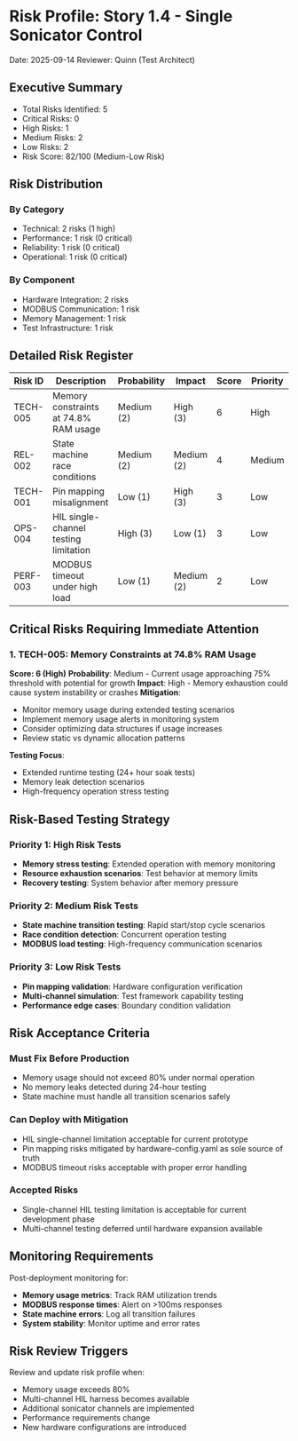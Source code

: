 # Risk Profile: Story 1.4 - Single Sonicator Control

Date: 2025-09-14
Reviewer: Quinn (Test Architect)

## Executive Summary

- Total Risks Identified: 5
- Critical Risks: 0
- High Risks: 1 
- Medium Risks: 2
- Low Risks: 2
- Risk Score: 82/100 (Medium-Low Risk)

## Risk Distribution

### By Category
- Technical: 2 risks (1 high)
- Performance: 1 risk (0 critical)
- Reliability: 1 risk (0 critical) 
- Operational: 1 risk (0 critical)

### By Component
- Hardware Integration: 2 risks
- MODBUS Communication: 1 risk
- Memory Management: 1 risk
- Test Infrastructure: 1 risk

## Detailed Risk Register

| Risk ID  | Description                                    | Probability | Impact   | Score | Priority |
|----------|------------------------------------------------|-------------|----------|-------|----------|
| TECH-005 | Memory constraints at 74.8% RAM usage         | Medium (2)  | High (3) | 6     | High     |
| REL-002  | State machine race conditions                  | Medium (2)  | Medium (2)| 4     | Medium   |
| TECH-001 | Pin mapping misalignment                       | Low (1)     | High (3) | 3     | Low      |
| OPS-004  | HIL single-channel testing limitation         | High (3)    | Low (1)  | 3     | Low      |
| PERF-003 | MODBUS timeout under high load                | Low (1)     | Medium (2)| 2     | Low      |

## Critical Risks Requiring Immediate Attention

### 1. TECH-005: Memory Constraints at 74.8% RAM Usage

**Score: 6 (High)**
**Probability**: Medium - Current usage approaching 75% threshold with potential for growth
**Impact**: High - Memory exhaustion could cause system instability or crashes
**Mitigation**:
- Monitor memory usage during extended testing scenarios
- Implement memory usage alerts in monitoring system
- Consider optimizing data structures if usage increases
- Review static vs dynamic allocation patterns

**Testing Focus**: 
- Extended runtime testing (24+ hour soak tests)
- Memory leak detection scenarios
- High-frequency operation stress testing

## Risk-Based Testing Strategy

### Priority 1: High Risk Tests
- **Memory stress testing**: Extended operation with memory monitoring
- **Resource exhaustion scenarios**: Test behavior at memory limits
- **Recovery testing**: System behavior after memory pressure

### Priority 2: Medium Risk Tests  
- **State machine transition testing**: Rapid start/stop cycle scenarios
- **Race condition detection**: Concurrent operation testing
- **MODBUS load testing**: High-frequency communication scenarios

### Priority 3: Low Risk Tests
- **Pin mapping validation**: Hardware configuration verification
- **Multi-channel simulation**: Test framework capability testing
- **Performance edge cases**: Boundary condition validation

## Risk Acceptance Criteria

### Must Fix Before Production
- Memory usage should not exceed 80% under normal operation
- No memory leaks detected during 24-hour testing
- State machine must handle all transition scenarios safely

### Can Deploy with Mitigation
- HIL single-channel limitation acceptable for current prototype
- Pin mapping risks mitigated by hardware-config.yaml as sole source of truth
- MODBUS timeout risks acceptable with proper error handling

### Accepted Risks
- Single-channel HIL testing limitation is acceptable for current development phase
- Multi-channel testing deferred until hardware expansion available

## Monitoring Requirements

Post-deployment monitoring for:
- **Memory usage metrics**: Track RAM utilization trends
- **MODBUS response times**: Alert on >100ms responses  
- **State machine errors**: Log all transition failures
- **System stability**: Monitor uptime and error rates

## Risk Review Triggers

Review and update risk profile when:
- Memory usage exceeds 80% 
- Multi-channel HIL harness becomes available
- Additional sonicator channels are implemented
- Performance requirements change
- New hardware configurations are introduced